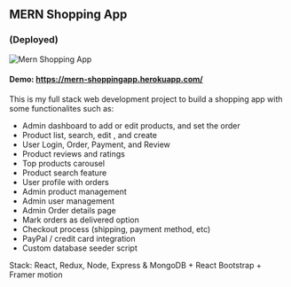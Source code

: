 ## MERN Shopping App

### (Deployed)

![Mern Shopping App](https://cdn.dribbble.com/users/6153495/screenshots/14332661/media/52809175e0154431803a32f836e025a5.png)

#### Demo: https://mern-shoppingapp.herokuapp.com/

This is my full stack web development project to build a shopping app with some functionalites such as:

- Admin dashboard to add or edit products, and set the order
- Product list, search, edit , and create
- User Login, Order, Payment, and Review
- Product reviews and ratings
- Top products carousel
- Product search feature
- User profile with orders
- Admin product management
- Admin user management
- Admin Order details page
- Mark orders as delivered option
- Checkout process (shipping, payment method, etc)
- PayPal / credit card integration
- Custom database seeder script

Stack: React, Redux, Node, Express & MongoDB + React Bootstrap + Framer motion
